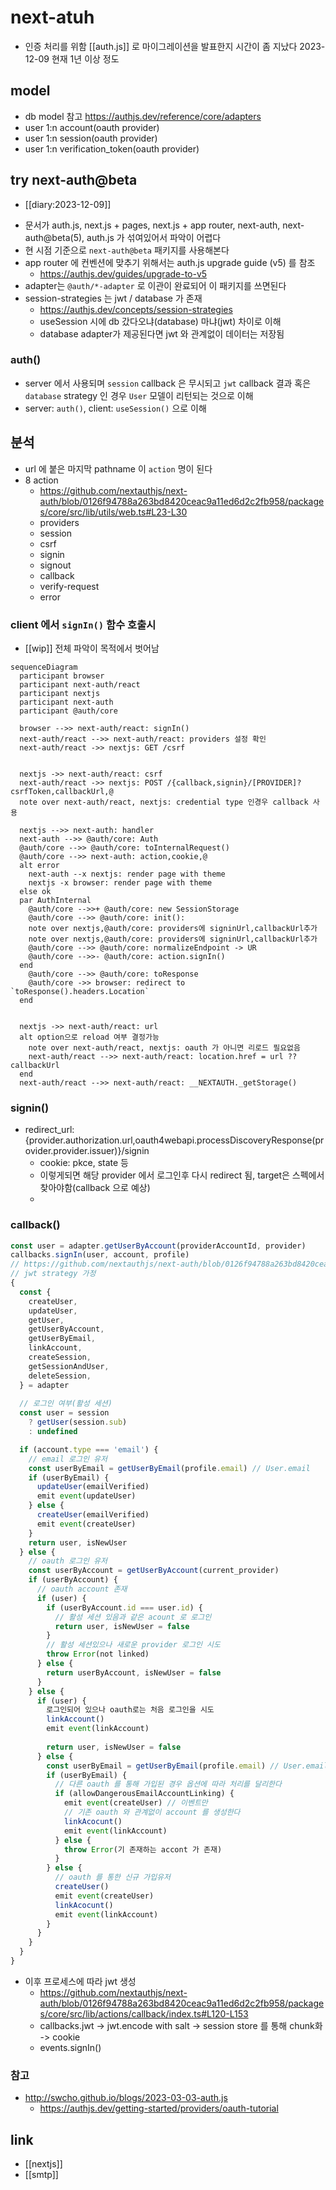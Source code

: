 # next-atuh

- 인증 처리를 위함 [[auth.js]] 로 마이그레이션을 발표한지 시간이 좀 지났다 2023-12-09 현재 1년 이상 정도

## model
+ db model 참고 https://authjs.dev/reference/core/adapters
+ user 1:n account(oauth provider)
+ user 1:n session(oauth provider)
+ user 1:n verification_token(oauth provider)

## try next-auth@beta
+ [[diary:2023-12-09]]
- 문서가 auth.js, next.js + pages, next.js + app router, next-auth, next-auth@beta(5), auth.js 가 섞여있어서 파악이 어렵다
- 현 시점 기준으로 `next-auth@beta` 패키지를 사용해본다
- app router 에 컨벤션에 맞추기 위해서는 auth.js upgrade guide (v5) 를 참조
  + https://authjs.dev/guides/upgrade-to-v5
- adapter는 `@auth/*-adapter` 로 이관이 완료되어 이 패키지를 쓰면된다
- session-strategies 는 jwt / database 가 존재
  + https://authjs.dev/concepts/session-strategies
  - useSession 시에 db 갔다오냐(database) 마냐(jwt) 차이로 이해
  - database adapter가 제공된다면 jwt 와 관계없이 데이터는 저장됨

### auth()
- server 에서 사용되며 `session` callback 은 무시되고 `jwt` callback 결과  혹은 `database` strategy 인 경우 `User` 모델이 리턴되는 것으로 이해
- server: `auth()`, client: `useSession()` 으로 이해

## 분석
- url 에 붙은 마지막 pathname 이 `action` 명이 된다
- 8 action
  + https://github.com/nextauthjs/next-auth/blob/0126f94788a263bd8420ceac9a11ed6d2c2fb958/packages/core/src/lib/utils/web.ts#L23-L30
  - providers
  - session
  - csrf
  - signin
  - signout
  - callback
  - verify-request
  - error

### client 에서 `signIn()` 함수  호출시
- [[wip]] 전체 파악이 목적에서 벗어남
```mermaid
sequenceDiagram
  participant browser
  participant next-auth/react
  participant nextjs
  participant next-auth
  participant @auth/core

  browser -->> next-auth/react: signIn()
  next-auth/react -->> next-auth/react: providers 설정 확인
  next-auth/react ->> nextjs: GET /csrf
  

  nextjs ->> next-auth/react: csrf
  next-auth/react ->> nextjs: POST /{callback,signin}/[PROVIDER]?csrfToken,callbackUrl,@
  note over next-auth/react, nextjs: credential type 인경우 callback 사용

  nextjs -->> next-auth: handler
  next-auth -->> @auth/core: Auth
  @auth/core -->> @auth/core: toInternalRequest()
  @auth/core -->> next-auth: action,cookie,@
  alt error
    next-auth --x nextjs: render page with theme
    nextjs -x browser: render page with theme
  else ok
  par AuthInternal
    @auth/core -->>+ @auth/core: new SessionStorage
    @auth/core -->> @auth/core: init():
    note over nextjs,@auth/core: providers에 signinUrl,callbackUrl추가
    note over nextjs,@auth/core: providers에 signinUrl,callbackUrl추가
    @auth/core -->> @auth/core: normalizeEndpoint -> UR
    @auth/core -->>- @auth/core: action.signIn()
  end
    @auth/core -->> @auth/core: toResponse
    @auth/core ->> browser: redirect to `toResponse().headers.Location`
  end


  nextjs ->> next-auth/react: url
  alt option으로 reload 여부 결정가능
    note over next-auth/react, nextjs: oauth 가 아니면 리로드 필요없음
    next-auth/react -->> next-auth/react: location.href = url ?? callbackUrl
  end
  next-auth/react -->> next-auth/react: __NEXTAUTH._getStorage()
```

### signin()
- redirect_url: {provider.authorization.url,oauth4webapi.processDiscoveryResponse(provider.provider.issuer)}/signin
  - cookie: pkce, state 등
  - 이렇게되면 해당 provider 에서 로그인후 다시 redirect 됨, target은 스펙에서 찾아야함(callback 으로 예상)
  - 
### callback()
```js
const user = adapter.getUserByAccount(providerAccountId, provider)
callbacks.signIn(user, account, profile)
// https://github.com/nextauthjs/next-auth/blob/0126f94788a263bd8420ceac9a11ed6d2c2fb958/packages/core/src/lib/actions/callback/handle-login.ts#L26
// jwt strategy 가정
{
  const {
    createUser,
    updateUser,
    getUser,
    getUserByAccount,
    getUserByEmail,
    linkAccount,
    createSession,
    getSessionAndUser,
    deleteSession,
  } = adapter
  
  // 로그인 여부(활성 세션)
  const user = session
    ? getUser(session.sub)
    : undefined

  if (account.type === 'email') {
    // email 로그인 유저
    const userByEmail = getUserByEmail(profile.email) // User.email
    if (userByEmail) {
      updateUser(emailVerified)
      emit event(updateUser)
    } else {
      createUser(emailVerified)
      emit event(createUser)
    }
    return user, isNewUser
  } else {
    // oauth 로그인 유저
    const userByAccount = getUserByAccount(current_provider)
    if (userByAccount) {
      // oauth account 존재
      if (user) {
        if (userByAccount.id === user.id) {
          // 활성 세션 있음과 같은 acount 로 로그인
          return user, isNewUser = false
        }
        // 활성 세션있으나 새로운 provider 로그인 시도
        throw Error(not linked)
      } else {
        return userByAccount, isNewUser = false
      }
    } else {
      if (user) {
        로그인되어 있으나 oauth로는 처음 로그인을 시도
        linkAccount()
        emit event(linkAccount)
          
        return user, isNewUser = false
      } else {
        const userByEmail = getUserByEmail(profile.email) // User.email
        if (userByEmail) {
          // 다른 oauth 를 통해 가입된 경우 옵션에 따라 처리를 달리한다
          if (allowDangerousEmailAccountLinking) {
            emit event(createUser) // 이벤트만
            // 기존 oauth 와 관계없이 account 를 생성한다
            linkAcocunt()
            emit event(linkAccount)
          } else {
            throw Error(기 존재하는 accont 가 존재)
          }
        } else {
          // oauth 를 통한 신규 가입유저
          createUser()
          emit event(createUser)
          linkAcocunt()
          emit event(linkAccount)
        }
      }
    }
  }
}
```
- 이후 프로세스에 따라 jwt 생성
  + https://github.com/nextauthjs/next-auth/blob/0126f94788a263bd8420ceac9a11ed6d2c2fb958/packages/core/src/lib/actions/callback/index.ts#L120-L153
  - callbacks.jwt -> jwt.encode with salt -> session store 를 통해 chunk화 -> cookie
  - events.signIn()

### 참고
+ http://swcho.github.io/blogs/2023-03-03-auth.js
  + https://authjs.dev/getting-started/providers/oauth-tutorial

## link
- [[nextjs]]
- [[smtp]]
